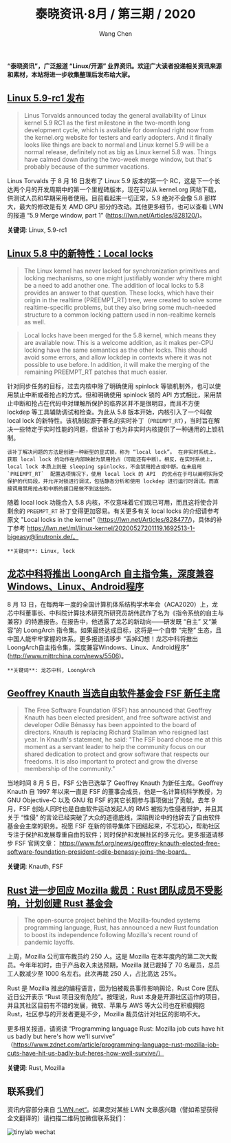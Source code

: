 ﻿---
title: 泰晓资讯·8月 / 第三期 / 2020
author: 'Wang Chen'
group: news
draft: false
top: false
album: 泰晓资讯
layout: weekly
license: "cc-by-nc-nd-4.0"
permalink: /tinylab-weekly-08-3rd-2020/
tags:
  - Linux
  - lock
  - 龙芯中科
  - LoongArch
  - FSF
  - Rust
  - Mozilla
categories:
  - 泰晓资讯
  - 技术动态
  - 行业动向
---

**“泰晓资讯”，广泛报道 “Linux/开源” 业界资讯。欢迎广大读者投递相关资讯来源和素材，本站将进一步收集整理后发布给大家。**

## [**Linux 5.9-rc1 发布**](https://lkml.org/lkml/2020/8/16/221)

> Linus Torvalds announced today the general availability of Linux kernel 5.9 RC1 as the first milestone in the two-month long development cycle, which is available for download right now from the kernel.org website for testers and early adopters. And it finally looks like things are back to normal and Linux kernel 5.9 will be a normal release, definitely not as big as Linux kernel 5.8 was. Things have calmed down during the two-week merge window, but that's probably because of the summer vacations.

Linus Torvalds 于 8 月 16 日发布了 Linux 5.9 版本的第一个 RC，这是下一个长达两个月的开发周期中的第一个里程碑版本，现在可以从 kernel.org 网站下载，供测试人员和早期采用者使用。目前看起来一切正常，5.9 绝对不会像 5.8 那样大，最大的修改是有关 AMD GPU 部分的改动。其他更多细节，也可以查看 LWN 的报道 “5.9 Merge window, part 1” (https://lwn.net/Articles/828120/)。

**关键词**: Linux, 5.9-rc1

## [**Linux 5.8 中的新特性：Local locks**](https://lwn.net/Articles/828477/)

> The Linux kernel has never lacked for synchronization primitives and locking mechanisms, so one might justifiably wonder why there might be a need to add another one. The addition of local locks to 5.8 provides an answer to that question. These locks, which have their origin in the realtime (PREEMPT_RT) tree, were created to solve some realtime-specific problems, but they also bring some much-needed structure to a common locking pattern used in non-realtime kernels as well.

> Local locks have been merged for the 5.8 kernel, which means they are available now. This is a welcome addition, as it makes per-CPU locking have the same semantics as the other locks. This should avoid some errors, and allow lockdep in contexts where it was not possible to use before. In addition, it will make the merging of the remaining PREEMPT_RT patches that much easier.

针对同步任务的目标，过去内核中除了明确使用 spinlock 等锁机制外，也可以使用禁止中断或者抢占的方式。但和明确使用 spinlock 锁的 API 方式相比，采用禁止中断和抢占在代码中对理解所保护的临界区并不是很明显，而且不方便 lockdep 等工具辅助调试和检查。为此从 5.8 版本开始，内核引入了一个叫做 local lock 的新特性。该机制起源于著名的实时补丁（`PREEMPT_RT`），当时旨在解决一些特定于实时性能的问题，但该补丁也为非实时内核提供了一种通用的上锁机制。
	
	该补丁解决问题的方法是创建一种新型的显式锁，称为 “local lock”。 在非实时系统上，获取 local lock 的动作在内部映射为禁用抢占（可能还有中断）。相反，在实时系统上，local lock 本质上则是 sleeping spinlocks，不会禁用抢占或中断。在未启用 `PREEMPT_RT`  配置选项情况下，使用 local lock 的 API  的优点在于可以阐明实际受保护的代码段，并允许对锁进行调试，包括静态分析和使用 lockdep 进行运行时调试。而直接调用禁用抢占和中断的接口是做不到这些的。

随着 local lock 功能合入 5.8 内核，不仅意味着它们现已可用，而且这将使合并剩余的 `PREEMPT_RT` 补丁变得更加容易。有关更多有关 local locks 的介绍请参考原文 "Local locks in the kernel" (<https://lwn.net/Articles/828477/>)，具体的补丁参考 https://lwn.net/ml/linux-kernel/20200527201119.1692513-1-bigeasy@linutronix.de/。
	
	**关键词**: Linux, lock

## [**龙芯中科将推出 LoongArch 自主指令集，深度兼容 Windows、Linux、Android程序**](http://www.mittrchina.com/news/5506)

8 月 13 日，在每两年一度的全国计算机体系结构学术年会（ACA2020）上，龙芯中科董事长、中科院计算技术研究所研究员胡伟武作了名为《指令系统的自主与兼容》的特邀报告。在报告中，他透露了龙芯的新动向——研发既 “自主” 又“兼容”的 LoongArch 指令集。如果最终达成目标，这将是一个自带 “完整” 生态，且中国人能牢牢掌握的体系。更多报道请移步 “丢掉幻想！龙芯中科将推出LoongArch自主指令集，深度兼容Windows、Linux、Android程序” (<http://www.mittrchina.com/news/5506>)。
	
	**关键词**: 龙芯中科, LoongArch

## [**Geoffrey Knauth 当选自由软件基金会 FSF 新任主席**](https://www.fsf.org/news/geoffrey-knauth-elected-free-software-foundation-president-odile-benassy-joins-the-board)

> The Free Software Foundation (FSF) has announced that Geoffrey Knauth has been elected president, and free software activist and developer Odile Bénassy has been appointed to the board of directors. Knauth is replacing Richard Stallman who resigned last year. In Knauth's statement, he said: "The FSF board chose me at this moment as a servant leader to help the community focus on our shared dedication to protect and grow software that respects our freedoms. It is also important to protect and grow the diverse membership of the community."

当地时间 8 月 5 日，FSF 公告已选举了 Geoffrey Knauth 为新任主席。Geoffrey Knauth 自 1997 年以来一直是 FSF 的董事会成员，他是一名计算机科学教授，为 GNU Objective-C 以及 GNU 和 FSF 的其它长期参与事项做出了贡献。去年 9 月，FSF 创始人同时也是自由软件运动发起人的 RMS 被指为性侵者辩护，并且其关于 “性侵” 的言论已经突破了大众的道德底线，深陷舆论中的他辞去了自由软件基金会主席的职务。祝愿 FSF 在新的领导集体下团结起来，不忘初心，帮助社区专注于保护和发展尊重自由的软件；同时保护和发展社区的多元化。更多报道请移步 FSF 官网文章： https://www.fsf.org/news/geoffrey-knauth-elected-free-software-foundation-president-odile-benassy-joins-the-board。

**关键词**: Knauth, FSF

## [**Rust 进一步回应 Mozilla 裁员：Rust 团队成员不受影响，计划创建 Rust 基金会**](https://www.zdnet.com/article/programming-language-rust-mozilla-job-cuts-have-hit-us-badly-but-heres-how-well-survive/)

> The open-source project behind the Mozilla-founded systems programming language, Rust, has announced a new Rust foundation to boost its independence following Mozilla's recent round of pandemic layoffs.  

上周，Mozilla 公司宣布裁员约 250 人。这是 Mozilla 在本年度内的第二次大裁员。今年年初时，由于产品收入未达预期，Mozilla 就已裁掉了 70 名雇员，总员工人数减少至 1000 名左右。此次再裁 250 人，占比高达 25%。

Rust 是 Mozilla 推出的编程语言，因为怕被裁员事件影响舆论，Rust Core 团队近日公开表示 “Rust 项目没有危险”。按理说，Rust 本身是开源社区运作的项目，并且其社区目前有不错的发展，微软、苹果与 AWS 等大公司也在积极拥抱 Rust，社区参与的开发者更是不少，Mozilla 裁员估计对社区的影响不大。

更多相关报道，请阅读 “Programming language Rust: Mozilla job cuts have hit us badly but here's how we'll survive” （https://www.zdnet.com/article/programming-language-rust-mozilla-job-cuts-have-hit-us-badly-but-heres-how-well-survive/）

**关键词**: Rust, Mozilla
	
## 联系我们

资讯内容部分来自 [“LWN.net“](https://lwn.net/)。如果您对某些 LWN 文章感兴趣（譬如希望获得全文翻译的）请扫描二维码加微信联系我们：

![tinylab wechat](/images/wechat/tinylab.jpg)
